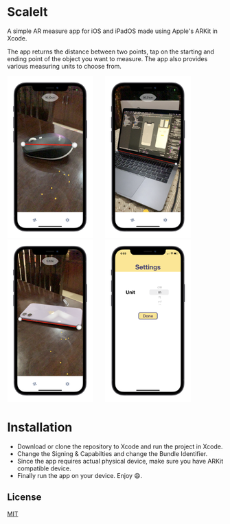 # ScaleIt
A simple AR measure app for iOS and iPadOS made using Apple's ARKit in Xcode.

The app returns the distance between two points, tap on the starting and ending point of the object you want to measure. The app also provides various measuring units to choose from.

<img src="ScaleIt/screenshot1.png" width=200> &nbsp;&nbsp;&nbsp;&nbsp;&nbsp;&nbsp;<img src="ScaleIt/screenshot2.png" width=200> &nbsp;&nbsp;&nbsp;&nbsp;&nbsp;&nbsp;
<img src="ScaleIt/screenshot3.png" width=200> &nbsp;&nbsp;&nbsp;&nbsp;&nbsp;&nbsp;<img src="ScaleIt/screenshot4.png" width=200>
# Installation
* Download or clone the repository to Xcode and run the project in Xcode.<br>
* Change the Signing & Capabilties and change the Bundle Identifier.<br>
* Since the app requires actual physical device, make sure you have ARKit compatible device.<br>
* Finally run the app on your device. Enjoy :smile:.

## License
[MIT](https://choosealicense.com/licenses/mit/)


